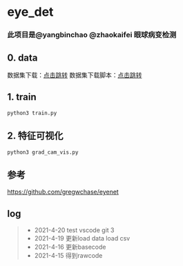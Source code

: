 # eye_det

### 此项目是@yangbinchao @zhaokaifei 眼球病变检测

## 0. data
数据集下载：[点击跳转](https://www.kaggle.com/c/diabetic-retinopathy-detection/data)
数据集下载脚本：[点击跳转](https://github.com/gregwchase/eyenet/blob/master/src/download_data.sh)

## 1. train
`python3 train.py`
    

## 2. 特征可视化
`python3 grad_cam_vis.py`


## 参考
https://github.com/gregwchase/eyenet


## log
> * 2021-4-20 test vscode git 3
> * 2021-4-19 更新load data load csv
> * 2021-4-16 更新basecode
> * 2021-4-15 得到rawcode



